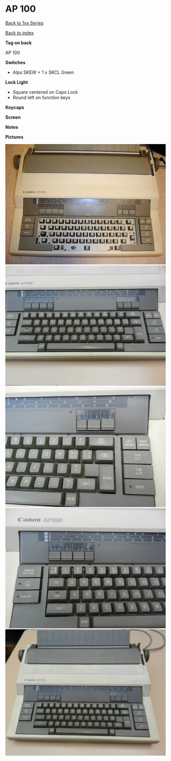 # AP 100

[Back to 1xx Series](../README.md)

[Back to index](../../README.md)

__Tag on back__

AP 100

__Switches__ 

- Alps SKEW + 1 x SKCL Green

__Lock Light__

- Square centered on Caps Lock
- Round left on function keys

__Keycaps__

__Screen__

__Notes__

__Pictures__

![pic](pics/1.jpg)
![pic](pics/2.jpg)
![pic](pics/3.jpg)
![pic](pics/4.jpg)
![pic](pics/5.jpg)
